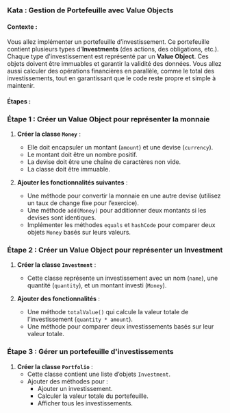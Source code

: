 ### Kata : Gestion de Portefeuille avec Value Objects

#### Contexte :
Vous allez implémenter un portefeuille d’investissement. Ce portefeuille contient plusieurs types d'**Investments** (des actions, des obligations, etc.). Chaque type d'investissement est représenté par un **Value Object**. Ces objets doivent être immuables et garantir la validité des données. Vous allez aussi calculer des opérations financières en parallèle, comme le total des investissements, tout en garantissant que le code reste propre et simple à maintenir.

#### Étapes :


### Étape 1 : Créer un **Value Object** pour représenter la monnaie

1. **Créer la classe `Money`** :
   - Elle doit encapsuler un montant (`amount`) et une devise (`currency`).
   - Le montant doit être un nombre positif.
   - La devise doit être une chaîne de caractères non vide.
   - La classe doit être immuable.

2. **Ajouter les fonctionnalités suivantes** :
   - Une méthode pour convertir la monnaie en une autre devise (utilisez un taux de change fixe pour l’exercice).
   - Une méthode `add(Money)` pour additionner deux montants si les devises sont identiques.
   - Implémenter les méthodes `equals` et `hashCode` pour comparer deux objets `Money` basés sur leurs valeurs.


### Étape 2 : Créer un **Value Object** pour représenter un **Investment**

1. **Créer la classe `Investment`** :
   - Cette classe représente un investissement avec un nom (`name`), une quantité (`quantity`), et un montant investi (`Money`).

2. **Ajouter des fonctionnalités** :
   - Une méthode `totalValue()` qui calcule la valeur totale de l’investissement (`quantity * amount`).
   - Une méthode pour comparer deux investissements basés sur leur valeur totale.



### Étape 3 : Gérer un **portefeuille d'investissements**

1. **Créer la classe `Portfolio`** :
   - Cette classe contient une liste d’objets `Investment`.
   - Ajouter des méthodes pour :
     - Ajouter un investissement.
     - Calculer la valeur totale du portefeuille.
     - Afficher tous les investissements.


